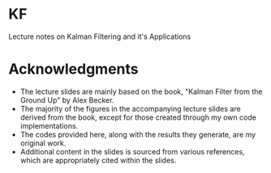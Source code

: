# KF
Lecture notes on Kalman Filtering and it's Applications


# Acknowledgments
- The lecture slides are mainly based on the book, "Kalman Filter from the Ground Up" by Alex Becker. 
- The majority of the figures in the accompanying lecture slides are derived from the book, except for those created through my own code implementations.
- The codes provided here, along with the results they generate, are my original work.
- Additional content in the slides is sourced from various references, which are appropriately cited within the slides.
